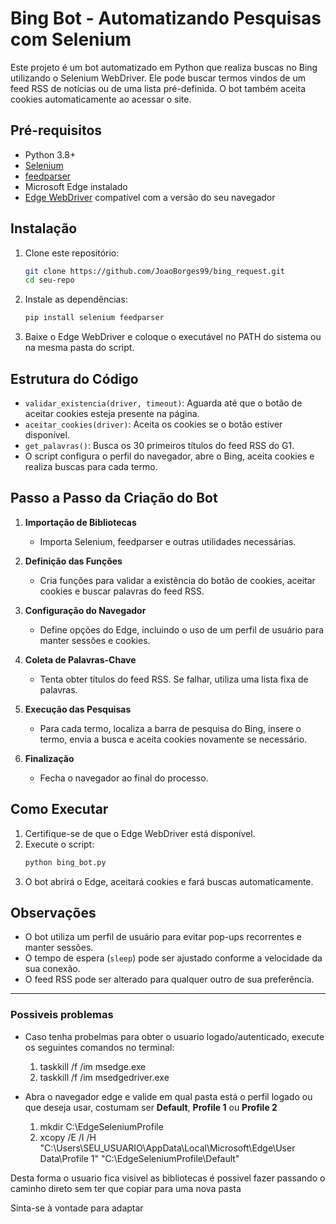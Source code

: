 # Bing Bot - Automatizando Pesquisas com Selenium

Este projeto é um bot automatizado em Python que realiza buscas no Bing utilizando o Selenium WebDriver. Ele pode buscar termos vindos de um feed RSS de notícias ou de uma lista pré-definida. O bot também aceita cookies automaticamente ao acessar o site.

## Pré-requisitos

- Python 3.8+
- [Selenium](https://pypi.org/project/selenium/)
- [feedparser](https://pypi.org/project/feedparser/)
- Microsoft Edge instalado
- [Edge WebDriver](https://developer.microsoft.com/en-us/microsoft-edge/tools/webdriver/) compatível com a versão do seu navegador

## Instalação

1. Clone este repositório:
   ```sh
   git clone https://github.com/JoaoBorges99/bing_request.git
   cd seu-repo
   ```

2. Instale as dependências:
   ```sh
   pip install selenium feedparser
   ```

3. Baixe o Edge WebDriver e coloque o executável no PATH do sistema ou na mesma pasta do script.

## Estrutura do Código

- `validar_existencia(driver, timeout)`: Aguarda até que o botão de aceitar cookies esteja presente na página.
- `aceitar_cookies(driver)`: Aceita os cookies se o botão estiver disponível.
- `get_palavras()`: Busca os 30 primeiros títulos do feed RSS do G1.
- O script configura o perfil do navegador, abre o Bing, aceita cookies e realiza buscas para cada termo.

## Passo a Passo da Criação do Bot

1. **Importação de Bibliotecas**
   - Importa Selenium, feedparser e outras utilidades necessárias.

2. **Definição das Funções**
   - Cria funções para validar a existência do botão de cookies, aceitar cookies e buscar palavras do feed RSS.

3. **Configuração do Navegador**
   - Define opções do Edge, incluindo o uso de um perfil de usuário para manter sessões e cookies.

4. **Coleta de Palavras-Chave**
   - Tenta obter títulos do feed RSS. Se falhar, utiliza uma lista fixa de palavras.

5. **Execução das Pesquisas**
   - Para cada termo, localiza a barra de pesquisa do Bing, insere o termo, envia a busca e aceita cookies novamente se necessário.

6. **Finalização**
   - Fecha o navegador ao final do processo.

## Como Executar

1. Certifique-se de que o Edge WebDriver está disponível.
2. Execute o script:
   ```sh
   python bing_bot.py
   ```
3. O bot abrirá o Edge, aceitará cookies e fará buscas automaticamente.

## Observações

- O bot utiliza um perfil de usuário para evitar pop-ups recorrentes e manter sessões.
- O tempo de espera (`sleep`) pode ser ajustado conforme a velocidade da sua conexão.
- O feed RSS pode ser alterado para qualquer outro de sua preferência.

---

### Possiveis problemas
- Caso tenha probelmas para obter o usuario logado/autenticado, execute os seguintes comandos no terminal:
     1. taskkill /f /im msedge.exe
     2. taskkill /f /im msedgedriver.exe

- Abra o navegador edge e valide em qual pasta está o perfil logado ou que deseja usar, costumam ser **Default**, **Profile 1** ou **Profile 2**
     1. mkdir C:\EdgeSeleniumProfile
     2. xcopy /E /I /H "C:\Users\SEU_USUARIO\AppData\Local\Microsoft\Edge\User Data\Profile 1" "C:\EdgeSeleniumProfile\Default"

Desta forma o usuario fica visivel as bibliotecas é possivel fazer passando o caminho direto sem ter que copiar para uma nova pasta

Sinta-se à vontade para adaptar
